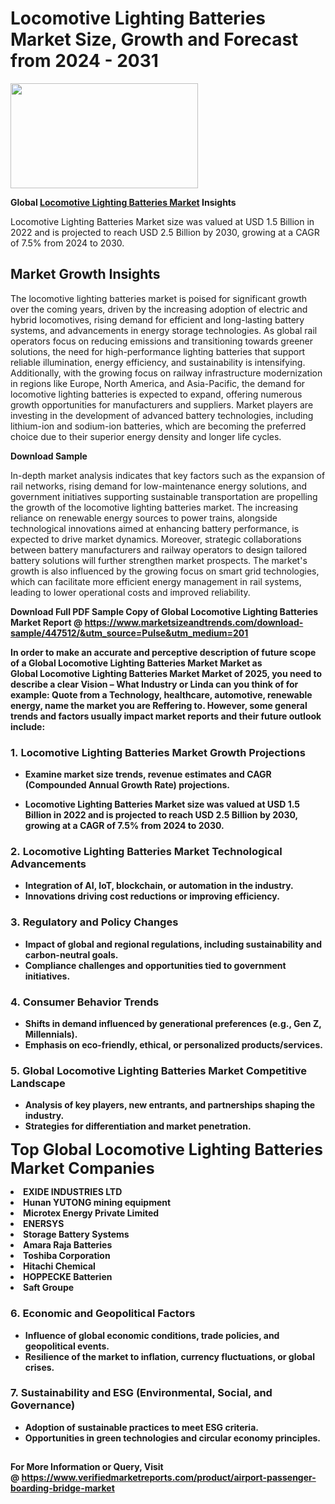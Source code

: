 <H1>Locomotive Lighting Batteries Market Size, Growth and Forecast from 2024 - 2031</H1><img class="aligncenter size-medium wp-image-584254" src="https://thirdeyenews.in/wp-content/uploads/2024/09/Global-Market-Research-300x168.jpeg" alt="" width="300" height="168" /><p><strong>Global&nbsp;<a href="https://www.marketsizeandtrends.com/download-sample/447512/&amp;utm_source=Pulse&amp;utm_medium=201">Locomotive Lighting Batteries Market</a> Insights</strong></p><p>Locomotive Lighting Batteries Market size was valued at USD 1.5 Billion in 2022 and is projected to reach USD 2.5 Billion by 2030, growing at a CAGR of 7.5% from 2024 to 2030.</p><p><h2>Market Growth Insights</h2> <p>The locomotive lighting batteries market is poised for significant growth over the coming years, driven by the increasing adoption of electric and hybrid locomotives, rising demand for efficient and long-lasting battery systems, and advancements in energy storage technologies. As global rail operators focus on reducing emissions and transitioning towards greener solutions, the need for high-performance lighting batteries that support reliable illumination, energy efficiency, and sustainability is intensifying. Additionally, with the growing focus on railway infrastructure modernization in regions like Europe, North America, and Asia-Pacific, the demand for locomotive lighting batteries is expected to expand, offering numerous growth opportunities for manufacturers and suppliers. Market players are investing in the development of advanced battery technologies, including lithium-ion and sodium-ion batteries, which are becoming the preferred choice due to their superior energy density and longer life cycles.</p> <p><strong>Download Sample</strong></p> <p>In-depth market analysis indicates that key factors such as the expansion of rail networks, rising demand for low-maintenance energy solutions, and government initiatives supporting sustainable transportation are propelling the growth of the locomotive lighting batteries market. The increasing reliance on renewable energy sources to power trains, alongside technological innovations aimed at enhancing battery performance, is expected to drive market dynamics. Moreover, strategic collaborations between battery manufacturers and railway operators to design tailored battery solutions will further strengthen market prospects. The market's growth is also influenced by the growing focus on smart grid technologies, which can facilitate more efficient energy management in rail systems, leading to lower operational costs and improved reliability.</p> <p><strong></p><p><span class=""><strong>Download Full PDF Sample Copy of Global Locomotive Lighting Batteries Market Report</strong> @ <a href="https://www.marketsizeandtrends.com/download-sample/447512/&amp;utm_source=Pulse&amp;utm_medium=201" target="_blank">https://www.marketsizeandtrends.com/download-sample/447512/&amp;utm_source=Pulse&amp;utm_medium=201</a></span></p><p>In order to make an accurate and perceptive description of future scope of a Global&nbsp;Locomotive Lighting Batteries Market Market as Global&nbsp;Locomotive Lighting Batteries Market Market of 2025, you need to describe a clear Vision &ndash; What Industry or Linda can you think of for example: Quote from a Technology, healthcare, automotive, renewable energy, name the market you are Reffering to. However, some general trends and factors usually impact market reports and their future outlook include:</p><h3>1.&nbsp;<strong>Locomotive Lighting Batteries Market Growth Projections</strong></h3><ul><li>Examine market size trends, revenue estimates and CAGR (Compounded Annual Growth Rate) projections.</li><li><p>Locomotive Lighting Batteries Market size was valued at USD 1.5 Billion in 2022 and is projected to reach USD 2.5 Billion by 2030, growing at a CAGR of 7.5% from 2024 to 2030.</p></li></ul><h3>2.&nbsp;<strong>Locomotive Lighting Batteries Market Technological Advancements</strong></h3><ul><li>Integration of AI, IoT, blockchain, or automation in the industry.</li><li>Innovations driving cost reductions or improving efficiency.</li></ul><h3>3.&nbsp;<strong>Regulatory and Policy Changes</strong></h3><ul><li>Impact of global and regional regulations, including sustainability and carbon-neutral goals.</li><li>Compliance challenges and opportunities tied to government initiatives.</li></ul><h3>4.&nbsp;<strong>Consumer Behavior Trends</strong></h3><ul><li>Shifts in demand influenced by generational preferences (e.g., Gen Z, Millennials).</li><li>Emphasis on eco-friendly, ethical, or personalized products/services.</li></ul><h3>5.&nbsp;<strong>Global Locomotive Lighting Batteries Market Competitive Landscape</strong></h3><ul><li>Analysis of key players, new entrants, and partnerships shaping the industry.</li><li>Strategies for differentiation and market penetration.</li></ul><p data-pm-slice="1 1 []"><span style="color: inherit; font-family: inherit; font-size: 25px;">Top Global Locomotive Lighting Batteries Market Companies</span></p><div class="" data-test-id=""><p><li>EXIDE INDUSTRIES LTD</li><li> Hunan YUTONG mining equipment</li><li> Microtex Energy Private Limited</li><li> ENERSYS</li><li> Storage Battery Systems</li><li> Amara Raja Batteries</li><li> Toshiba Corporation</li><li> Hitachi Chemical</li><li> HOPPECKE Batterien</li><li> Saft Groupe</li></p></div><h3>6.&nbsp;<strong>Economic and Geopolitical Factors</strong></h3><ul><li>Influence of global economic conditions, trade policies, and geopolitical events.</li><li>Resilience of the market to inflation, currency fluctuations, or global crises.</li></ul><h3>7.&nbsp;<strong>Sustainability and ESG (Environmental, Social, and Governance)</strong></h3><ul><li>Adoption of sustainable practices to meet ESG criteria.</li><li>Opportunities in green technologies and circular economy principles.</li></ul><h2><strong style="font-size: 14px;">For More Information or Query, Visit @&nbsp;</strong><a style="background-color: #ffffff; font-size: 14px;" href="https://www.marketsizeandtrends.com/report/locomotive-lighting-batteries-market/" target="_blank">https://www.verifiedmarketreports.com/product/airport-passenger-boarding-bridge-market</a></h2>
